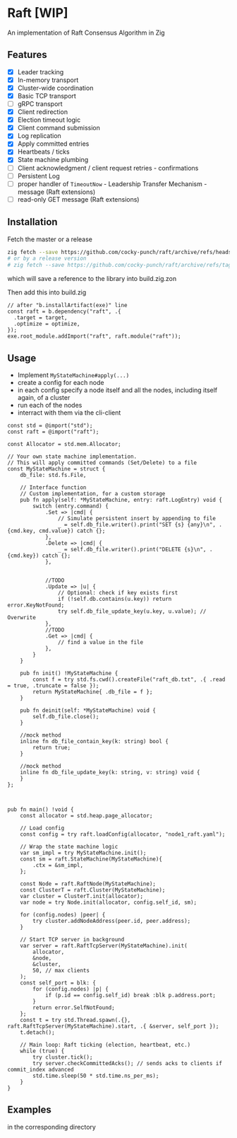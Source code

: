 # Raft [WIP]

An implementation of Raft Consensus Algorithm in Zig

## Features
- [x] Leader tracking
- [x] In-memory transport
- [x] Cluster-wide coordination
- [x] Basic TCP transport
- [ ] gRPC transport
- [x] Client redirection
- [x] Election timeout logic
- [x] Client command submission
- [x] Log replication
- [x] Apply committed entries
- [x] Heartbeats / ticks
- [x] State machine plumbing
- [ ] Client acknowledgment / client request retries - confirmations
- [ ] Persistent Log
- [ ] proper handler of `TimeoutNow` -  Leadership Transfer Mechanism - message (Raft extensions)
- [ ] read-only GET message (Raft extensions)

## Installation

Fetch the master or a release

```bash
zig fetch --save https://github.com/cocky-punch/raft/archive/refs/heads/master.tar.gz
# or by a release version
# zig fetch --save https://github.com/cocky-punch/raft/archive/refs/tags/[RELEASE_VERSION].tar.gz
```
which will save a reference to the library into build.zig.zon

Then add this into build.zig

```zig
// after "b.installArtifact(exe)" line
const raft = b.dependency("raft", .{
  .target = target,
  .optimize = optimize,
});
exe.root_module.addImport("raft", raft.module("raft"));
```


## Usage

* Implement `MyStateMachine#apply(...)`
* create a config for each node
* in each config specify a node itself and all the nodes, including itself again, of a cluster
* run each of the nodes
* interract with them via the cli-client

```zig
const std = @import("std");
const raft = @import("raft");

const Allocator = std.mem.Allocator;

// Your own state machine implementation.
// This will apply committed commands (Set/Delete) to a file
const MyStateMachine = struct {
    db_file: std.fs.File,

    // Interface function
    // Custom implementation, for a custom storage
    pub fn apply(self: *MyStateMachine, entry: raft.LogEntry) void {
        switch (entry.command) {
            .Set => |cmd| {
                // Simulate persistent insert by appending to file
                _ = self.db_file.writer().print("SET {s} {any}\n", .{cmd.key, cmd.value}) catch {};
            },
            .Delete => |cmd| {
                _ = self.db_file.writer().print("DELETE {s}\n", .{cmd.key}) catch {};
            },


            //TODO
            .Update => |u| {
                // Optional: check if key exists first
                if (!self.db.contains(u.key)) return error.KeyNotFound;
                try self.db_file_update_key(u.key, u.value); // Overwrite
            },
            //TODO
            .Get => |cmd| {
                // find a value in the file
            },
        }
    }

    pub fn init() !MyStateMachine {
        const f = try std.fs.cwd().createFile("raft_db.txt", .{ .read = true, .truncate = false });
        return MyStateMachine{ .db_file = f };
    }

    pub fn deinit(self: *MyStateMachine) void {
        self.db_file.close();
    }

    //mock method
    inline fn db_file_contain_key(k: string) bool {
        return true;
    }

    //mock method
    inline fn db_file_update_key(k: string, v: string) void {
    }
};



pub fn main() !void {
    const allocator = std.heap.page_allocator;

    // Load config
    const config = try raft.loadConfig(allocator, "node1_raft.yaml");

    // Wrap the state machine logic
    var sm_impl = try MyStateMachine.init();
    const sm = raft.StateMachine(MyStateMachine){
        .ctx = &sm_impl,
    };

    const Node = raft.RaftNode(MyStateMachine);
    const ClusterT = raft.Cluster(MyStateMachine);
    var cluster = ClusterT.init(allocator);
    var node = try Node.init(allocator, config.self_id, sm);

    for (config.nodes) |peer| {
        try cluster.addNodeAddress(peer.id, peer.address);
    }

    // Start TCP server in background
    var server = raft.RaftTcpServer(MyStateMachine).init(
        allocator,
        &node,
        &cluster,
        50, // max clients
    );
    const self_port = blk: {
        for (config.nodes) |p| {
            if (p.id == config.self_id) break :blk p.address.port;
        }
        return error.SelfNotFound;
    };
    const t = try std.Thread.spawn(.{}, raft.RaftTcpServer(MyStateMachine).start, .{ &server, self_port });
    t.detach();

    // Main loop: Raft ticking (election, heartbeat, etc.)
    while (true) {
        try cluster.tick();
        try server.checkCommittedAcks(); // sends acks to clients if commit_index advanced
        std.time.sleep(50 * std.time.ns_per_ms);
    }
}

```


## Examples
in the corresponding directory
